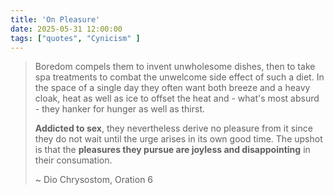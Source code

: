 ```yaml
---
title: 'On Pleasure'
date: 2025-05-31 12:00:00
tags: ["quotes", "Cynicism" ]
---
```


> Boredom compels them to invent unwholesome dishes, then to take spa treatments to combat the unwelcome side effect of such a diet. In the space of a single day they often want both breeze and a heavy cloak, heat as well as ice to offset the heat and - what's most absurd - they hanker for hunger as well as thirst.
>
> **Addicted to sex**, they nevertheless derive no pleasure from it since they do not wait until the urge arises in its own good time. The upshot is that the **pleasures they pursue are joyless and disappointing** in their consumation.
> 
> ~ Dio Chrysostom, Oration 6
